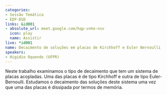 ```yaml
---
categories:
- Sessão Temática
- EDP-DSD
links: &id001
- absolute_url: meet.google.com/hqp-vnhe-nsv
  icon: play
  name: Assistir
live: *id001
name: Decaimento de soluções em placas de Kirchhoff e Euler Bernoulli
speakers:
- Higidio Oquendo (UFPR)
---
```


Neste trabalho examinamos o tipo de decaimento que tem um sistema de placas acopladas. Uma das placas é de tipo Kirchhoff e outra de tipo Euler-Bernoulli. Estudamos o decaimento das soluções deste sistema uma vez que uma das placas é dissipada por termos de memória.